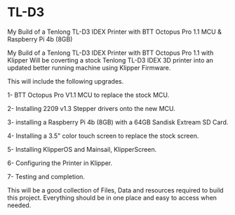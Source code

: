 # TL-D3
My Build of a Tenlong TL-D3 IDEX Printer with BTT Octopus Pro 1.1 MCU &amp; Raspberry Pi 4b (8GB)

My Build of a Tenlong TL-D3 IDEX Printer with BTT Octopus Pro 1.1 with Klipper
Will be coverting a stock Tenlong TL-D3 IDEX 3D printer into an updated better running machine using Klipper Firmware.

This will include the following upgrades.



1- BTT Octopus Pro V1.1 MCU to replace the stock MCU.

2- Installing 2209 v1.3 Stepper drivers onto the new MCU.

3- installing a Raspberry Pi 4b (8GB) with a 64GB Sandisk Extream SD Card.

4- Installing a 3.5" color touch screen to replace the stock screen.

5- Installing KlipperOS and Mainsail, KlipperScreen.

6- Configuring the Printer in Klipper.

7- Testing and completion.



This will be a good collection of Files, Data and resources required to build this project.
Everything should be in one place and easy to access when needed.
